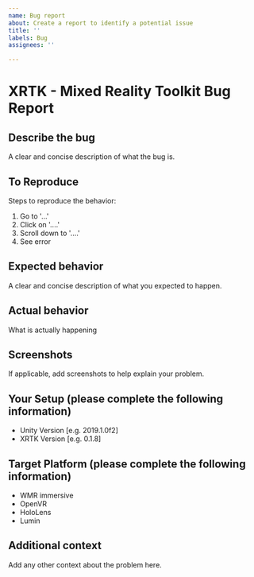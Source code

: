 ```yaml
---
name: Bug report
about: Create a report to identify a potential issue
title: ''
labels: Bug
assignees: ''

---
```

# XRTK - Mixed Reality Toolkit Bug Report

## Describe the bug
A clear and concise description of what the bug is.

## To Reproduce
Steps to reproduce the behavior:
1. Go to '...'
2. Click on '....'
3. Scroll down to '....'
4. See error

## Expected behavior
A clear and concise description of what you expected to happen.

## Actual behavior
What is actually happening

## Screenshots
If applicable, add screenshots to help explain your problem.

## Your Setup (please complete the following information)

- Unity Version [e.g. 2019.1.0f2]
- XRTK Version [e.g. 0.1.8]

## Target Platform (please complete the following information)

- WMR immersive
- OpenVR
- HoloLens
- Lumin

## Additional context
Add any other context about the problem here.
